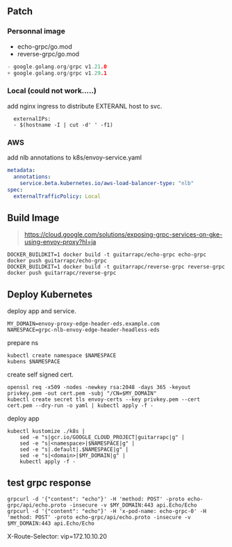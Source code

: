 ## Patch

### Personnal image

* echo-grpc/go.mod
* reverse-grpc/go.mod

```go
- google.golang.org/grpc v1.21.0
+ google.golang.org/grpc v1.29.1
```

### Local (could not work.....)

add nginx ingress to distribute EXTERANL host to svc.

```shell
  externalIPs:
  - $(hostname -I | cut -d' ' -f1)
```

### AWS

add nlb annotations to k8s/envoy-service.yaml

```yaml
metadata:
  annotations:
    service.beta.kubernetes.io/aws-load-balancer-type: "nlb"
spec:
  externalTrafficPolicy: Local
```

## Build Image

> https://cloud.google.com/solutions/exposing-grpc-services-on-gke-using-envoy-proxy?hl=ja

```shell
DOCKER_BUILDKIT=1 docker build -t guitarrapc/echo-grpc echo-grpc
docker push guitarrapc/echo-grpc
DOCKER_BUILDKIT=1 docker build -t guitarrapc/reverse-grpc reverse-grpc
docker push guitarrapc/reverse-grpc
```

## Deploy Kubernetes

deploy app and service.

```shell
MY_DOMAIN=envoy-proxy-edge-header-eds.example.com
NAMESPACE=grpc-nlb-envoy-edge-header-headless-eds
```

prepare ns

```shell
kubectl create namespace $NAMESPACE
kubens $NAMESPACE
```

create self signed cert.

```shell
openssl req -x509 -nodes -newkey rsa:2048 -days 365 -keyout privkey.pem -out cert.pem -subj "/CN=$MY_DOMAIN"
kubectl create secret tls envoy-certs --key privkey.pem --cert cert.pem --dry-run -o yaml | kubectl apply -f -
```

deploy app
```shell
kubectl kustomize ./k8s |
    sed -e "s|gcr.io/GOOGLE_CLOUD_PROJECT|guitarrapc|g" | 
    sed -e "s|<namespace>|$NAMESPACE|g" | 
    sed -e "s|.default|.$NAMESPACE|g" |
    sed -e "s|<domain>|$MY_DOMAIN|g" | 
    kubectl apply -f -
```

## test grpc response

```shell
grpcurl -d '{"content": "echo"}' -H 'method: POST' -proto echo-grpc/api/echo.proto -insecure -v $MY_DOMAIN:443 api.Echo/Echo
grpcurl -d '{"content": "echo"}' -H 'x-pod-name: echo-grpc-0' -H 'method: POST' -proto echo-grpc/api/echo.proto -insecure -v $MY_DOMAIN:443 api.Echo/Echo
```

X-Route-Selector: vip=172.10.10.20